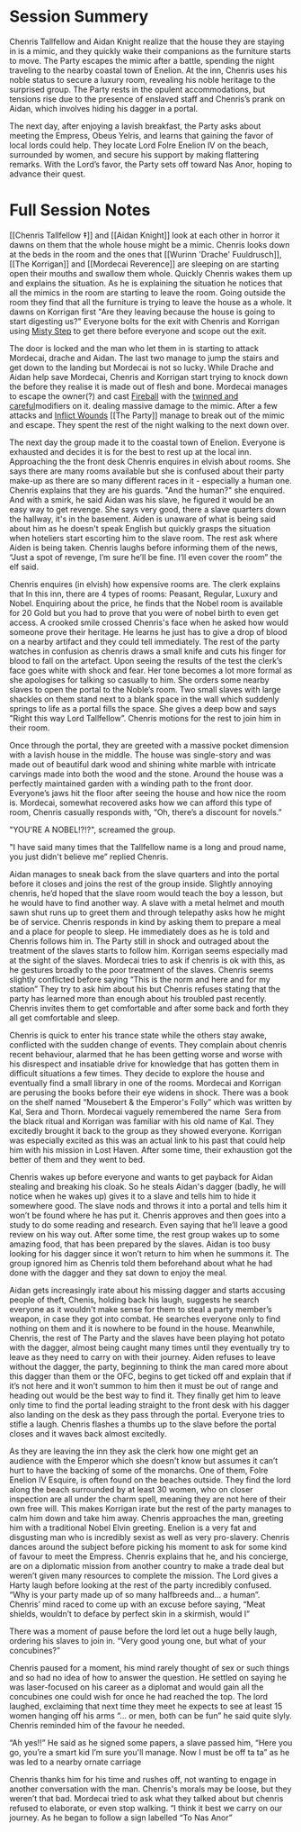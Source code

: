 
# Session Summery 
Chenris Tallfellow and Aidan Knight realize that the house they are staying in is a mimic, and they quickly wake their companions as the furniture starts to move. The Party escapes the mimic after a battle, spending the night traveling to the nearby coastal town of Enelion. At the inn, Chenris uses his noble status to secure a luxury room, revealing his noble heritage to the surprised group. The Party rests in the opulent accommodations, but tensions rise due to the presence of enslaved staff and Chenris’s prank on Aidan, which involves hiding his dagger in a portal.

The next day, after enjoying a lavish breakfast, the Party asks about meeting the Empress, Obeus Yelris, and learns that gaining the favor of local lords could help. They locate Lord Folre Enelion IV on the beach, surrounded by women, and secure his support by making flattering remarks. With the Lord’s favor, the Party sets off toward Nas Anor, hoping to advance their quest.

# Full Session Notes
[[Chenris Tallfellow ‡]] and [[Aidan Knight]] look at each other in horror it dawns on them that the whole house might be a mimic. Chenris looks down at the beds in the room and the ones that [[Wurinn 'Drache' Fuuldrusch]], [[The Korrigan]] and [[Mordecai Reverence]] are sleeping on are starting open their mouths and swallow them whole. Quickly Chenris wakes them up and explains the situation. As he is explaining the situation he notices that all the mimics in the room are starting to leave the room. Going outside the room they find that all the furniture is trying to leave the house as a whole. It dawns on Korrigan first "Are they leaving because the house is going to start digesting us?" Everyone bolts for the exit with Chenris and Korrigan using [Misty Step](https://www.dndbeyond.com/spells/2195-misty-step) to get there before everyone and scope out the exit. 

The door is locked and the man who let them in is starting to attack Mordecai, drache and Aidan. The last two manage to jump the stairs and get down to the landing but Mordecai is not so lucky. While Drache and Aidan help save Mordecai, Chenris and Korrigan start trying to knock down the before they realise it is made out of flesh and bone. Mordecai manages to escape the owner(?) and cast [Fireball](https://www.dndbeyond.com/spells/2102-fireball) with the [twinned and careful](https://rpgbot.net/dnd5/characters/classes/sorcerer/metamagic/#metamagic-options)modifiers on it. dealing massive damage to the mimic. After a few attacks and [Inflict Wounds](https://www.dndbeyond.com/spells/2156-inflict-wounds) [[The Party]] manage to break out of the mimic and escape. They spent the rest of the night walking to the next down over. 

The next day the group made it to the coastal town of Enelion. Everyone is exhausted and decides it is for the best to rest up at the local inn. Approaching the the front desk Chenris enquires in elvish about rooms. She says there are many rooms available but she is confused about their party make-up as there are so many different races in it - especially a human one. Chenris explains that they are his guards. "And the human?" she enquired. And with a smirk, he said Aidan was his slave, he figured it would be an easy way to get revenge. She says very good, there a slave quarters down the hallway, it's in the basement. Aiden is unaware of what is being said about him as he doesn't speak English but quickly grasps the situation when hoteliers start escorting him to the slave room. The rest ask where Aiden is being taken. Chenris laughs before informing them of the news, “Just a spot of revenge, I’m sure he’ll be fine. I’ll even cover the room” the elf said.

Chenris enquires (in elvish) how expensive rooms are. The clerk explains that In this inn, there are 4 types of rooms: Peasant, Regular, Luxury and Nobel. Enquiring about the price, he finds that the Nobel room is available for 20 Gold but you had to prove that you were of nobel birth to even get access. A crooked smile crossed Chenris's face when he asked how would someone prove their heritage. He learns he just has to give a drop of blood on a nearby artifact and they could tell immediately. The rest of the party watches in confusion as chenris draws a small knife and cuts his finger for blood to fall on the artefact. Upon seeing the results of the test the clerk’s face goes white with shock and fear. Her tone becomes a lot more formal as she apologises for talking so casually to him. She orders some nearby slaves to open the portal to the Noble’s room. Two small slaves with large shackles on them stand next to a blank space in the wall which suddenly springs to life as a portal fills the space. She gives a deep bow and says "Right this way Lord Tallfellow”. Chenris motions for the rest to join him in their room.

Once through the portal, they are greeted with a massive pocket dimension with a lavish house in the middle. The house was single-story and was made out of beautiful dark wood and shining white marble with intricate carvings made into both the wood and the stone. Around the house was a perfectly maintained garden with a winding path to the front door. Everyone’s jaws hit the floor after seeing the house and how nice the room is. Mordecai, somewhat recovered asks how we can afford this type of room, Chenris casually responds with, “Oh, there’s a discount for novels.” 

"YOU'RE A NOBEL!?!?", screamed the group.

"I have said many times that the Tallfellow name is a long and proud name, you just didn't believe me” replied Chenris.

Aidan manages to sneak back from the slave quarters and into the portal before it closes and joins the rest of the group inside. Slightly annoying chenris, he’d hoped that the slave room would teach the boy a lesson, but he would have to find another way. A slave with a metal helmet and mouth sawn shut runs up to greet them and through telepathy asks how he might be of service. Chenris responds in kind by asking them to prepare a meal and a place for people to sleep. He immediately does as he is told and Chenris follows him in. The Party still in shock and outraged about the treatment of the slaves starts to follow him. Korrigan seems especially mad at the sight of the slaves. Mordecai tries to ask if chenris is ok with this, as he gestures broadly to the poor treatment of the slaves. Chenris seems slightly conflicted before saying “This is the norm and here and for my station” They try to ask him about his but Chenris refuses stating that the party has learned more than enough about his troubled past recently. Chenris invites them to get comfortable and after some back and forth they all get comfortable and sleep.

Chenris is quick to enter his trance state while the others stay awake, conflicted with the sudden change of events. They complain about chenris recent behaviour, alarmed that he has been getting worse and worse with his disrespect and insatiable drive for knowledge that has gotten them in difficult situations a few times. They decide to explore the house and eventually find a small library in one of the rooms. Mordecai and Korrigan are perusing the books before their eye widens in shock. There was a book on the shelf named “Mousebert & the Emperor's Folly” which was written by Kal, Sera and Thorn. Mordecai vaguely remembered the name  Sera from the black ritual and Korrigan was familiar with his old name of Kal. They excitedly brought it back to the group as they showed everyone. Korrigan was especially excited as this was an actual link to his past that could help him with his mission in Lost Haven. After some time, their exhaustion got the better of them and they went to bed. 

Chenris wakes up before everyone and wants to get payback for Aidan stealing and breaking his cloak. So he steals Aidan's dagger (badly, he will notice when he wakes up) gives it to a slave and tells him to hide it somewhere good. The slave nods and throws it into a portal and tells him it won’t be found where he has put it. Chenris approves and then goes into a study to do some reading and research. Even saying that he’ll leave a good review on his way out. After some time, the rest group wakes up to some amazing food, that has been prepared by the slaves. Aidan is too busy looking for his dagger since it won’t return to him when he summons it. The group ignored him as Chenris told them beforehand about what he had done with the dagger and they sat down to enjoy the meal. 
  

Aidan gets increasingly irate about his missing dagger and starts accusing people of theft, Chenis, holding back his laugh, suggests he search everyone as it wouldn't make sense for them to steal a party member’s weapon, in case they got into combat. He searches everyone only to find nothing on them and it is nowhere to be found in the house. Meanwhile, Chenris, the rest of The Party and the slaves have been playing hot potato with the dagger, almost being caught many times until they eventually try to leave as they need to carry on with their journey. Aiden refuses to leave without the dagger, the party, beginning to think the man cared more about this dagger than them or the OFC, begins to get ticked off and explain that if it’s not here and it won’t summon to him then it must be out of range and heading out would be the best way to find it. They finally get him to leave only time to find the portal leading straight to the front desk with his dagger also landing on the desk as they pass through the portal. Everyone tries to stifle a laugh. Chenris flashes a thumbs up to the slave before the portal closes and it waves back almost excitedly.

As they are leaving the inn they ask the clerk how one might get an audience with the Emperor which she doesn't know but assumes it can’t hurt to have the backing of some of the monarchs. One of them, Folre Enelion IV Esquire, is often found on the beaches outside. They find the lord along the beach surrounded by at least 30 women, who on closer inspection are all under the charm spell, meaning they are not here of their own free will. This makes Korrigan irate but the rest of the party manages to calm him down and take him away. Chenris approaches the man, greeting him with a traditional Nobel Elvin greeting. Enelion is a very fat and disgusting man who is incredibly sexist as well as very pro-slavery. Chenris dances around the subject before picking his moment to ask for some kind of favour to meet the Empress. Chenris explains that he, and his concierge, are on a diplomatic mission from another country to make a trade deal but weren’t given many resources to complete the mission. The Lord gives a Harty laugh before looking at the rest of the party incredibly confused. “Why is your party made up of so many halfbreeds and… a human”. Chenris’ mind raced to come up with an excuse before saying, “Meat shields, wouldn’t to deface by perfect skin in a skirmish, would I”

There was a moment of pause before the lord let out a huge belly laugh, ordering his slaves to join in. “Very good young one, but what of your concubines?” 

Chenris paused for a moment, his mind rarely thought of sex or such things and so had no idea of how to answer the question. He settled on saying he was laser-focused on his career as a diplomat and would gain all the concubines one could wish for once he had reached the top. The lord laughed, exclaiming that next time they meet he expects to see at least 15 women hanging off his arms “… or men, both can be fun” he said quite slyly. Chenris reminded him of the favour he needed. 

“Ah yes!!” He said as he signed some papers, a slave passed him, “Here you go, you’re a smart kid I’m sure you'll manage. Now I must be off ta ta” as he was led to a nearby ornate carriage

Chenris thanks him for his time and rushes off, not wanting to engage in another conversation with the man. Chenris's morals may be loose, but they weren’t that bad. Mordecai tried to ask what they talked about but chenris refused to elaborate, or even stop walking. “I think it best we carry on our journey. As he began to follow a sign labelled “To Nas Anor”